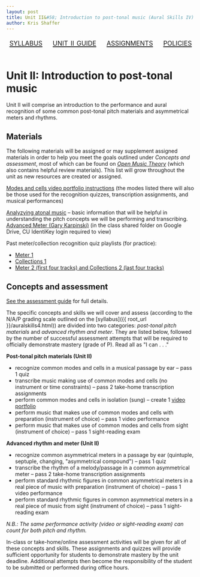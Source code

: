 ```yaml
---
layout: post
title: Unit II&#58; Introduction to post-tonal music (Aural Skills IV)
author: Kris Shaffer
---
```


<div style="text-align: center; font-size: 1.75em; font-variant: small-caps"><a href="./auralskills4.html">syllabus</a>&nbsp;&nbsp;&nbsp;&nbsp;<a href="./as4-unit2.html">unit ii guide</a>&nbsp;&nbsp;&nbsp;&nbsp;<a href="./as4-assign.html">assignments</a>&nbsp;&nbsp;&nbsp;&nbsp;<a href="./policies.html">policies</a></div><br/>

# Unit II: Introduction to post-tonal music #

Unit II will comprise an introduction to the performance and aural recognition of some common post-tonal pitch materials and asymmetrical meters and rhythms.

## Materials ##

The following materials will be assigned or may supplement assigned materials in order to help you meet the goals outlined under *Concepts and assessment*, most of which can be found on [*Open Music Theory*](http://openmusictheory.com) (which also contains helpful review materials). This list will grow throughout the unit as new resources are created or assigned.

[Modes and cells video portfolio instructions](materials/as4-unit2modeVideos.html) (the modes listed there will also be those used for the recognition quizzes, transcription assignments, and musical performances)  

[Analyzying atonal music](http://openmusictheory.com/atonal.html) – basic information that will be helpful in understanding the pitch concepts we will be performing and transcribing.  
[Advanced Meter (Gary Karpinski)](https://drive.google.com/a/colorado.edu/file/d/0B9o4hmKNoi6cVEE2R1FaU3d5ZGM/view?usp=sharing) (in the class shared folder on Google Drive, CU IdentiKey login required to view)

Past meter/collection recognition quiz playlists (for practice):

- [Meter 1](http://open.spotify.com/user/kris.shaffer/playlist/4B9vrl5MN9uqtGyALwzcAc)  
- [Collections 1](http://open.spotify.com/user/kris.shaffer/playlist/0nRkibvAYYHivlIIFYM4YG)  
- [Meter 2 (first four tracks) and Collections 2 (last four tracks)](http://open.spotify.com/user/kris.shaffer/playlist/2Lc0C6nwmwiKmAqnnm2jrm)  


## Concepts and assessment ##

[See the assessment guide](as4-unit2-assessments.html) for full details.

The specific concepts and skills we will cover and assess (according to the N/A/P grading scale outlined on the [syllabus]({{ root_url }}/auralskills4.html)) are divided into two categories: *post-tonal pitch materials* and *advanced rhythm and meter*. They are listed below, followed by the number of successful assessment attempts that will be required to officially demonstrate mastery (grade of P). Read all as "I can . . ."

**Post-tonal pitch materials (Unit II)**

- recognize common modes and cells in a musical passage by ear – pass 1 quiz  
- transcribe music making use of common modes and cells (no instrument or time constraints) – pass 2 take-home transcription assignments  
- perform common modes and cells in isolation (sung) – create 1 [video portfolio](materials/as4-unit2modeVideos.html)  
- perform music that makes use of common modes and cells with preparation (instrument of choice) – pass 1 video performance  
- perform music that makes use of common modes and cells from sight (instrument of choice) – pass 1 sight-reading exam  

**Advanced rhythm and meter (Unit II)**

- recognize common asymmetrical meters in a passage by ear (quintuple, septuple, changing, "asymmetrical compound") – pass 1 quiz  
- transcribe the rhythm of a melody/passage in a common asymmetrical meter – pass 2 take-home transcription assignments  
- perform standard rhythmic figures in common asymmetrical meters in a real piece of music with preparation (instrument of choice) – pass 1 video performance  
- perform standard rhythmic figures in common asymmetrical meters in a real piece of music from sight (instrument of choice) – pass 1 sight-reading exam

*N.B.: The same performance activity (video or sight-reading exam) can count for both pitch and rhythm.*

In-class or take-home/online assessment activities will be given for all of these concepts and skills. These assignments and quizzes will provide sufficient opportunity for students to demonstrate mastery by the unit deadline. Additional attempts then become the responsibility of the student to be submitted or performed during office hours.
